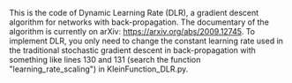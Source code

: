 This is the code of Dynamic Learning Rate (DLR), a gradient descent algorithm for networks with back-propagation.
The documentary of the algorithm is currently on arXiv: https://arxiv.org/abs/2009.12745.
To implement DLR, you only need to change the constant learning rate used in the traditional stochastic gradient descent in back-propagation with something like lines 130 and 131 (search the function "learning_rate_scaling") in KleinFunction_DLR.py.
